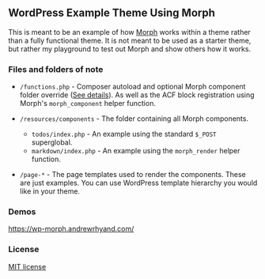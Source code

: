 ## WordPress Example Theme Using Morph

This is meant to be an example of how [Morph](https://github.com/boxybird/morph) works within a theme rather than a fully functional theme. It is not meant to be used as a starter theme, but rather my playground to test out Morph and show others how it works.

### Files and folders of note

* `/functions.php` - Composer autoload and optional Morph component folder override ([See details](https://github.com/boxybird/morph#hooks)). As well as the ACF block registration using Morph's `morph_component` helper function.

* `/resources/components` - The folder containing all Morph components.
    * `todos/index.php` - An example using the standard `$_POST` superglobal.
    * `markdown/index.php` - An example using the `morph_render` helper function.

* `/page-*` - The page templates used to render the components. These are just examples. You can use WordPress template hierarchy you would like in your theme.

### Demos

https://wp-morph.andrewrhyand.com/

### License

[MIT license](https://opensource.org/licenses/MIT)
